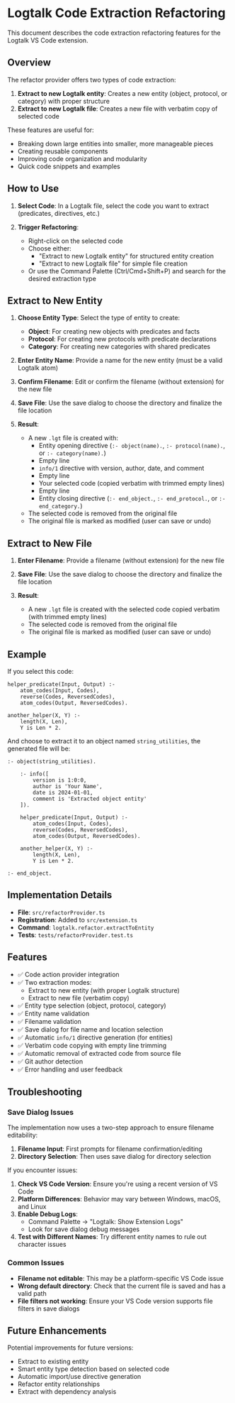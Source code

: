 # Logtalk Code Extraction Refactoring

This document describes the code extraction refactoring features for the Logtalk VS Code extension.

## Overview

The refactor provider offers two types of code extraction:

1. **Extract to new Logtalk entity**: Creates a new entity (object, protocol, or category) with proper structure
2. **Extract to new Logtalk file**: Creates a new file with verbatim copy of selected code

These features are useful for:

- Breaking down large entities into smaller, more manageable pieces
- Creating reusable components
- Improving code organization and modularity
- Quick code snippets and examples

## How to Use

1. **Select Code**: In a Logtalk file, select the code you want to extract (predicates, directives, etc.)

2. **Trigger Refactoring**:
   - Right-click on the selected code
   - Choose either:
     - "Extract to new Logtalk entity" for structured entity creation
     - "Extract to new Logtalk file" for simple file creation
   - Or use the Command Palette (Ctrl/Cmd+Shift+P) and search for the desired extraction type

## Extract to New Entity

1. **Choose Entity Type**: Select the type of entity to create:
   - **Object**: For creating new objects with predicates and facts
   - **Protocol**: For creating new protocols with predicate declarations
   - **Category**: For creating new categories with shared predicates

2. **Enter Entity Name**: Provide a name for the new entity (must be a valid Logtalk atom)

3. **Confirm Filename**: Edit or confirm the filename (without extension) for the new file

4. **Save File**: Use the save dialog to choose the directory and finalize the file location

5. **Result**:
   - A new `.lgt` file is created with:
     - Entity opening directive (`:- object(name).`, `:- protocol(name).`, or `:- category(name).`)
     - Empty line
     - `info/1` directive with version, author, date, and comment
     - Empty line
     - Your selected code (copied verbatim with trimmed empty lines)
     - Empty line
     - Entity closing directive (`:- end_object.`, `:- end_protocol.`, or `:- end_category.`)
   - The selected code is removed from the original file
   - The original file is marked as modified (user can save or undo)

## Extract to New File

1. **Enter Filename**: Provide a filename (without extension) for the new file

2. **Save File**: Use the save dialog to choose the directory and finalize the file location

3. **Result**:
   - A new `.lgt` file is created with the selected code copied verbatim (with trimmed empty lines)
   - The selected code is removed from the original file
   - The original file is marked as modified (user can save or undo)

## Example

If you select this code:
```logtalk
helper_predicate(Input, Output) :-
    atom_codes(Input, Codes),
    reverse(Codes, ReversedCodes),
    atom_codes(Output, ReversedCodes).

another_helper(X, Y) :-
    length(X, Len),
    Y is Len * 2.
```

And choose to extract it to an object named `string_utilities`, the generated file will be:

```logtalk
:- object(string_utilities).

	:- info([
		version is 1:0:0,
		author is 'Your Name',
		date is 2024-01-01,
		comment is 'Extracted object entity'
	]).

	helper_predicate(Input, Output) :-
		atom_codes(Input, Codes),
		reverse(Codes, ReversedCodes),
		atom_codes(Output, ReversedCodes).

	another_helper(X, Y) :-
		length(X, Len),
		Y is Len * 2.

:- end_object.
```

## Implementation Details

- **File**: `src/refactorProvider.ts`
- **Registration**: Added to `src/extension.ts`
- **Command**: `logtalk.refactor.extractToEntity`
- **Tests**: `tests/refactorProvider.test.ts`

## Features

- ✅ Code action provider integration
- ✅ Two extraction modes:
  - Extract to new entity (with proper Logtalk structure)
  - Extract to new file (verbatim copy)
- ✅ Entity type selection (object, protocol, category)
- ✅ Entity name validation
- ✅ Filename validation
- ✅ Save dialog for file name and location selection
- ✅ Automatic `info/1` directive generation (for entities)
- ✅ Verbatim code copying with empty line trimming
- ✅ Automatic removal of extracted code from source file
- ✅ Git author detection
- ✅ Error handling and user feedback

## Troubleshooting

### Save Dialog Issues

The implementation now uses a two-step approach to ensure filename editability:

1. **Filename Input**: First prompts for filename confirmation/editing
2. **Directory Selection**: Then uses save dialog for directory selection

If you encounter issues:

1. **Check VS Code Version**: Ensure you're using a recent version of VS Code
2. **Platform Differences**: Behavior may vary between Windows, macOS, and Linux
3. **Enable Debug Logs**:
   - Command Palette → "Logtalk: Show Extension Logs"
   - Look for save dialog debug messages
4. **Test with Different Names**: Try different entity names to rule out character issues

### Common Issues

- **Filename not editable**: This may be a platform-specific VS Code issue
- **Wrong default directory**: Check that the current file is saved and has a valid path
- **File filters not working**: Ensure your VS Code version supports file filters in save dialogs

## Future Enhancements

Potential improvements for future versions:
- Extract to existing entity
- Smart entity type detection based on selected code
- Automatic import/use directive generation
- Refactor entity relationships
- Extract with dependency analysis

